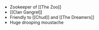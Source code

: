 - Zookeeper of [[The Zoo]]
- [[Clan Gangrel]]
- Friendly to [[Chud]] and [[The Dreamers]]
- Huge drooping moustache